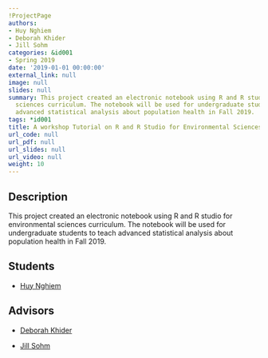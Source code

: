 ```yaml
---
!ProjectPage
authors:
- Huy Nghiem
- Deborah Khider
- Jill Sohm
categories: &id001
- Spring 2019
date: '2019-01-01 00:00:00'
external_link: null
image: null
slides: null
summary: This project created an electronic notebook using R and R studio for environmental
  sciences curriculum. The notebook will be used for undergraduate students to teach
  advanced statistical analysis about population health in Fall 2019.
tags: *id001
title: A workshop Tutorial on R and R Studio for Environmental Sciences Curriculum
url_code: null
url_pdf: null
url_slides: null
url_video: null
weight: 10
---
```

## Description

This project created an electronic notebook using R and R studio for environmental sciences curriculum. The notebook will be used for undergraduate students to teach advanced statistical analysis about population health in Fall 2019.





## Students

* [Huy Nghiem](../../../author/huy-nghiem)

## Advisors

* [Deborah Khider](../../../author/deborah-khider)

* [Jill Sohm](../../../author/jill-sohm)
